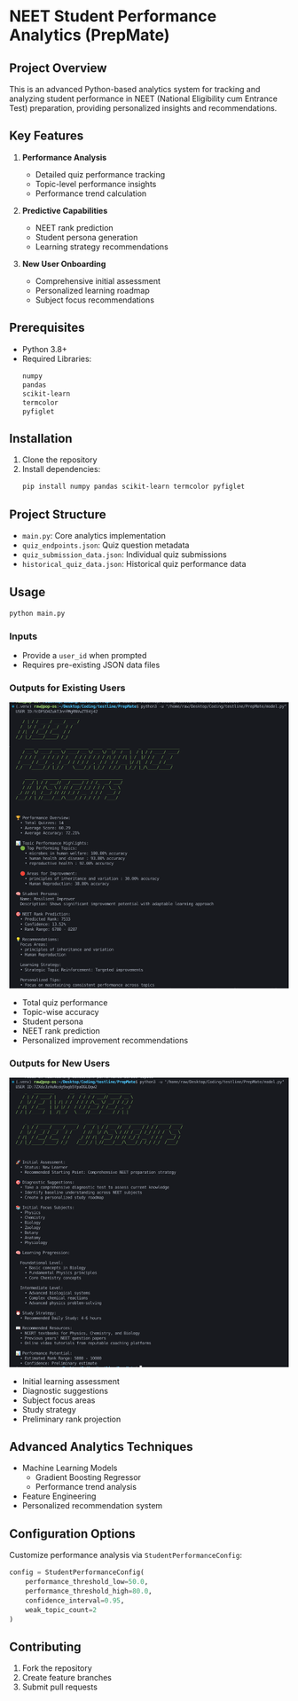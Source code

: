 # NEET Student Performance Analytics (PrepMate)

## Project Overview
This is an advanced Python-based analytics system for tracking and analyzing student performance in NEET (National Eligibility cum Entrance Test) preparation, providing personalized insights and recommendations.

## Key Features
1. **Performance Analysis**
   - Detailed quiz performance tracking
   - Topic-level performance insights
   - Performance trend calculation

2. **Predictive Capabilities**
   - NEET rank prediction
   - Student persona generation
   - Learning strategy recommendations

3. **New User Onboarding**
   - Comprehensive initial assessment
   - Personalized learning roadmap
   - Subject focus recommendations

## Prerequisites
- Python 3.8+
- Required Libraries:
  ```
  numpy
  pandas
  scikit-learn
  termcolor
  pyfiglet
  ```

## Installation
1. Clone the repository
2. Install dependencies:
   ```bash
   pip install numpy pandas scikit-learn termcolor pyfiglet
   ```

## Project Structure
- `main.py`: Core analytics implementation
- `quiz_endpoints.json`: Quiz question metadata
- `quiz_submission_data.json`: Individual quiz submissions
- `historical_quiz_data.json`: Historical quiz performance data

## Usage
```bash
python main.py
```

### Inputs
- Provide a `user_id` when prompted
- Requires pre-existing JSON data files

### Outputs for Existing Users
![Existing User Output](neet_insights.png)
- Total quiz performance
- Topic-wise accuracy
- Student persona
- NEET rank prediction
- Personalized improvement recommendations

### Outputs for New Users
![New User Output](output_new_user.png)
- Initial learning assessment
- Diagnostic suggestions
- Subject focus areas
- Study strategy
- Preliminary rank projection

## Advanced Analytics Techniques
- Machine Learning Models
  - Gradient Boosting Regressor
  - Performance trend analysis
- Feature Engineering
- Personalized recommendation system

## Configuration Options
Customize performance analysis via `StudentPerformanceConfig`:
```python
config = StudentPerformanceConfig(
    performance_threshold_low=50.0,
    performance_threshold_high=80.0,
    confidence_interval=0.95,
    weak_topic_count=2
)
```

## Contributing
1. Fork the repository
2. Create feature branches
3. Submit pull requests